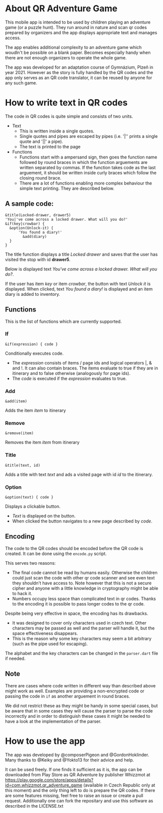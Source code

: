About QR Adventure Game
=======================

This mobile app is intended to be used by children playing an adventure game (or a puzzle hunt). They run around in nature and scan qr codes prepared by organizers and the app displays appropriate text and manages access.

The app enables additional complexity to an adventure game which woudln't be possible on a blank paper. Becomes especially handy when there are not enough organizers to operate the whole game.

The app was developed for an adaptation course of Gymnázium, Plzeň in year 2021. However as the story is fully handled by the QR codes and the app only serves as an QR code translator, it can be reused by anyone for any such game.

How to write text in QR codes
=============================
The code in QR codes is quite simple and consists of two units.

+ Text
  + This is written inside a single quotes.
  + Single quotes and pipes are escaped by pipes (i.e. '|'' prints a single quote and '||' a pipe).
  + The text is printed to the page
+ Functions
  + Functions start with a ampersand sign, then goes the function name followed by round braces in which the function arguements are written separated by commas. If the function takes code as the last arguement, it should be written inside curly braces which follow the closing round brace.
  + There are a lot of functions enabling more complex behaviour the simple text printing. They are described below.

A sample code:
--------------

```
&title(Locked-drawer, drawer5)
'You|'ve come across a locked drawer. What will you do?'
&if(key|crowbar) {
  &option(Unlock-it) {
	  'You found a diary!'
		&add(diary)
  }
}
```

The title function displays a title *Locked drawer* and saves that the user has visited the stop with id **drawer5**.

Below is displayed text *You've come across a locked drawer. What will you do?*.

If the user has item *key* or item *crowbar*, the button with text *Unlock it* is displayed. When clicked, text *You found a diary!* is displayed and an item diary is added to inventory.

Functions
---------

This is the list of functions which are currently supported.

### If
`&if(expression) { code }`

Conditionally executes code.

+ The *expression* consists of items / page ids and logical operators |, & and !. It can also contain braces. The items evaluate to true if they are in itinerary and to false otherwise (analogously for page ids).
+ The *code* is executed if the *expression* evaluates to true.

### Add
`&add(item)`

Adds the item *item* to itinerary

### Remove
`&remove(item)`

Removes the item *item* from itinerary

### Title
`&title(text, id)`

Adds a title with text *text* and ads a visited page with id *id* to the itinerary.

### Option
`&option(text) { code }`

Displays a clickable button.

+ *Text* is displayed on the button.
+ When clicked the button navigates to a new page described by *code*.

Encoding
--------
The code to the QR codes should be encoded before the QR code is created. It can be done using the `encode.py` script.

This serves two reasons:

+ The final code cannot be read by humans easily. Otherwise the children could just scan the code with other qr code scanner and see even text they shouldn't have access to. Note however that this is not a secure cipher and anyone with a little knowledge in cryptography might be able to hack it.
+ Numbers occupy less space than complicated text in qr codes. Thanks to the encoding it is possible to pass longer codes to the qr code.

Despite being very effective in space, the encoding has its drawbacks.

+ It was designed to cover only characters used in czech text. Other characters may be passed as well and the parser will handle it, but the space effectiveness disappears.
+ This is the reason why some key characters may seem a bit arbitrary (such as the pipe used for escaping).

The alphabet and the key characters can be changed in the `parser.dart` file if needed.

Note
----
There are cases where code written in different way than described above might work as well. Examples are providing a non-encrypted code or passing the code in `if` as another arguement in round braces.

We did not restrict these as they might be handy in some special cases, but be aware that in some cases they will cause the parser to parse the code incorrectly and in order to distinguish these cases it might be needed to have a look at the implementation of the parser.

How to use the app
==================

The app was developed by @composerPigeon and @GordonHoklinder. Many thanks to @Keiky and @Yokto13 for their advice and help.

It can be used freely. If one finds it sufficient as it is, the app can be downloaded from Play Store as QR Adventure by publisher Whizzmot at https://play.google.com/store/apps/details?id=com.whizzmot.qr_adventure_game (available in Czech Republic only at this moment) and the only thing left to do is prepare the QR codes. If there are some features missing, feel free to raise an issue or create a pull request. Additionally one can fork the repositary and use this software as described in the LICENSE.txt
